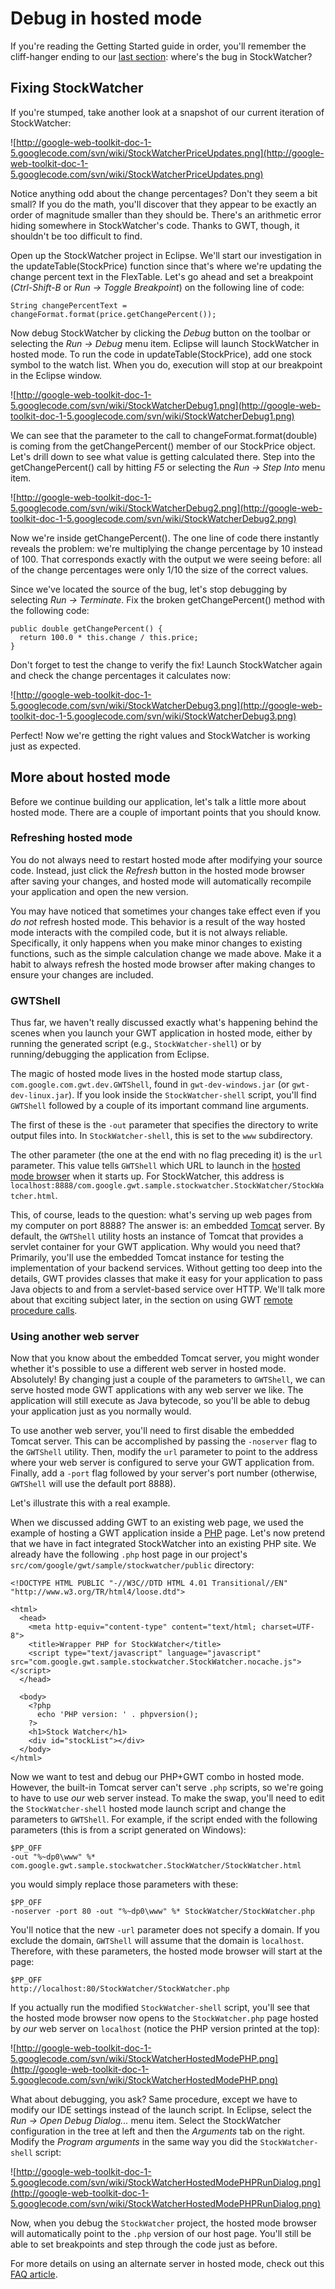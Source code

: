 # Debug in hosted mode #

If you're reading the Getting Started guide in order, you'll remember the cliff-hanger ending to our [last section](GettingStartedClientFunc.md): where's the bug in StockWatcher?

## Fixing StockWatcher ##

If you're stumped, take another look at a snapshot of our current iteration of StockWatcher:

![http://google-web-toolkit-doc-1-5.googlecode.com/svn/wiki/StockWatcherPriceUpdates.png](http://google-web-toolkit-doc-1-5.googlecode.com/svn/wiki/StockWatcherPriceUpdates.png)

Notice anything odd about the change percentages?  Don't they seem a bit small?  If you do the math, you'll discover that they appear to be exactly an order of magnitude smaller than they should be.  There's an arithmetic error hiding somewhere in StockWatcher's code.  Thanks to GWT, though, it shouldn't be too difficult to find.

Open up the StockWatcher project in Eclipse.  We'll start our investigation in the updateTable(StockPrice) function since that's where we're updating the change percent text in the FlexTable.  Let's go ahead and set a breakpoint (_Ctrl-Shift-B_ or _Run -> Toggle Breakpoint_) on the following line of code:

```
String changePercentText = changeFormat.format(price.getChangePercent());
```

Now debug StockWatcher by clicking the _Debug_ button on the toolbar or selecting the _Run -> Debug_ menu item.  Eclipse will launch StockWatcher in hosted mode.  To run the code in updateTable(StockPrice), add one stock symbol to the watch list.  When you do, execution will stop at our breakpoint in the Eclipse window.

![http://google-web-toolkit-doc-1-5.googlecode.com/svn/wiki/StockWatcherDebug1.png](http://google-web-toolkit-doc-1-5.googlecode.com/svn/wiki/StockWatcherDebug1.png)

We can see that the parameter to the call to changeFormat.format(double) is coming from the getChangePercent() member of our StockPrice object.  Let's drill down to see what value is getting calculated there.  Step into the getChangePercent() call by hitting _F5_ or selecting the _Run -> Step Into_ menu item.

![http://google-web-toolkit-doc-1-5.googlecode.com/svn/wiki/StockWatcherDebug2.png](http://google-web-toolkit-doc-1-5.googlecode.com/svn/wiki/StockWatcherDebug2.png)

Now we're inside getChangePercent().  The one line of code there instantly reveals the problem: we're multiplying the change percentage by 10 instead of 100.  That corresponds exactly with the output we were seeing before: all of the change percentages were only 1/10 the size of the correct values.

Since we've located the source of the bug, let's stop debugging by selecting _Run -> Terminate_.  Fix the broken getChangePercent() method with the following code:

```
public double getChangePercent() {
  return 100.0 * this.change / this.price;
}
```

Don't forget to test the change to verify the fix!  Launch StockWatcher again and check the change percentages it calculates now:

![http://google-web-toolkit-doc-1-5.googlecode.com/svn/wiki/StockWatcherDebug3.png](http://google-web-toolkit-doc-1-5.googlecode.com/svn/wiki/StockWatcherDebug3.png)

Perfect!  Now we're getting the right values and StockWatcher is working just as expected.

## More about hosted mode ##

Before we continue building our application, let's talk a little more about hosted mode.  There are a couple of important points that you should know.

### Refreshing hosted mode ###

You do not always need to restart hosted mode after modifying your source code.  Instead, just click the _Refresh_ button in the hosted mode browser after saving your changes, and hosted mode will automatically recompile your application and open the new version.

You may have noticed that sometimes your changes take effect even if you _do not_ refresh hosted mode.  This behavior is a result of the way hosted mode interacts with the compiled code, but it is not always reliable.  Specifically, it only happens when you make minor changes to existing functions, such as the simple calculation change we made above.  Make it a habit to always refresh the hosted mode browser after making changes to ensure your changes are included.

### GWTShell ###

Thus far, we haven't really discussed exactly what's happening behind the scenes when you launch your GWT application in hosted mode, either by running the generated script (e.g., `StockWatcher-shell`) or by running/debugging the application from Eclipse.

The magic of hosted mode lives in the hosted mode startup class, `com.google.com.gwt.dev.GWTShell`, found in `gwt-dev-windows.jar` (or `gwt-dev-linux.jar`).  If you look inside the `StockWatcher-shell` script, you'll find `GWTShell` followed by a couple of its important command line arguments.

The first of these is the `-out` parameter that specifies the directory to write output files into.  In `StockWatcher-shell`, this is set to the `www` subdirectory.

The other parameter (the one at the end with no flag preceding it) is the `url` parameter.  This value tells `GWTShell` which URL to launch in the [hosted mode browser](DevGuideHostedMode.md) when it starts up.  For StockWatcher, this address is `localhost:8888/com.google.gwt.sample.stockwatcher.StockWatcher/StockWatcher.html`.

This, of course, leads to the question: what's serving up web pages from my computer on port 8888?  The answer is: an embedded [Tomcat](http://tomcat.apache.org/) server.  By default, the `GWTShell` utility hosts an instance of Tomcat that provides a servlet container for your GWT application.  Why would you need that?  Primarily, you'll use the embedded Tomcat instance for testing the implementation of your backend services.  Without getting too deep into the details, GWT provides classes that make it easy for your application to pass Java objects to and from a servlet-based service over HTTP.  We'll talk more about that exciting subject later, in the section on using GWT [remote procedure calls](GettingStartedRPC.md).

### Using another web server ###

Now that you know about the embedded Tomcat server, you might wonder whether it's possible to use a different web server in hosted mode.  Absolutely!  By changing just a couple of the parameters to `GWTShell`, we can serve hosted mode GWT applications with any web server we like.  The application will still execute as Java bytecode, so you'll  be able to debug your application just as you normally would.

To use another web server, you'll need to first disable the embedded Tomcat server.  This can be accomplished by passing the `-noserver` flag to the `GWTShell` utility.  Then, modify the `url` parameter to point to the address where your web server is configured to serve your GWT application from.  Finally, add a `-port` flag followed by your server's port number (otherwise, `GWTShell` will use the default port 8888).

Let's illustrate this with a real example.

When we discussed adding GWT to an existing web page, we used the example of hosting a GWT application inside a [PHP](http://www.php.net/) page.  Let's now pretend that we have in fact integrated StockWatcher into an existing PHP site.  We already have the following `.php` host page in our project's `src/com/google/gwt/sample/stockwatcher/public` directory:

```
<!DOCTYPE HTML PUBLIC "-//W3C//DTD HTML 4.01 Transitional//EN" 
"http://www.w3.org/TR/html4/loose.dtd">

<html>
  <head>
    <meta http-equiv="content-type" content="text/html; charset=UTF-8">
    <title>Wrapper PHP for StockWatcher</title>
    <script type="text/javascript" language="javascript" src="com.google.gwt.sample.stockwatcher.StockWatcher.nocache.js"></script>
  </head>

  <body>
    <?php
      echo 'PHP version: ' . phpversion();
    ?>
    <h1>Stock Watcher</h1>
    <div id="stockList"></div>
  </body>
</html>
```

Now we want to test and debug our PHP+GWT combo in hosted mode.  However, the built-in Tomcat server can't serve `.php` scripts, so we're going to have to use _our_ web server instead.  To make the swap, you'll need to edit the `StockWatcher-shell` hosted mode launch script and change the parameters to `GWTShell`.  For example, if the script ended with the following parameters (this is from a script generated on Windows):

```
$PP_OFF
-out "%~dp0\www" %* com.google.gwt.sample.stockwatcher.StockWatcher/StockWatcher.html
```

you would simply replace those parameters with these:

```
$PP_OFF
-noserver -port 80 -out "%~dp0\www" %* StockWatcher/StockWatcher.php
```

You'll notice that the new `-url` parameter does not specify a domain.  If you exclude the domain,  `GWTShell` will assume that the domain is `localhost`.  Therefore, with these parameters, the hosted mode browser will start at the page:

```
$PP_OFF
http://localhost:80/StockWatcher/StockWatcher.php
```

If you actually run the modified `StockWatcher-shell` script, you'll see that the hosted mode browser now opens to the `StockWatcher.php` page hosted by _our_ web server on `localhost` (notice the PHP version printed at the top):

![http://google-web-toolkit-doc-1-5.googlecode.com/svn/wiki/StockWatcherHostedModePHP.png](http://google-web-toolkit-doc-1-5.googlecode.com/svn/wiki/StockWatcherHostedModePHP.png)

What about debugging, you ask?  Same procedure, except we have to modify our IDE settings instead of the launch script.  In Eclipse, select the _Run -> Open Debug Dialog..._ menu item.  Select the StockWatcher configuration in the tree at left and then the _Arguments_ tab on the right.  Modify the _Program arguments_ in the same way you did the `StockWatcher-shell` script:

![http://google-web-toolkit-doc-1-5.googlecode.com/svn/wiki/StockWatcherHostedModePHPRunDialog.png](http://google-web-toolkit-doc-1-5.googlecode.com/svn/wiki/StockWatcherHostedModePHPRunDialog.png)

Now, when you debug the `StockWatcher` project, the hosted mode browser will automatically point to the `.php` version of our host page.  You'll still be able to set breakpoints and step through the code just as before.

For more details on using an alternate server in hosted mode, check out this [FAQ article](FAQ_HostedModeNoServer.md).

